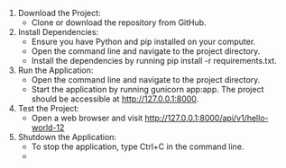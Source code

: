 1. Download the Project:
    * Clone or download the repository from GitHub.
2. Install Dependencies:
    * Ensure you have Python and pip installed on your computer.
    * Open the command line and navigate to the project directory.
    * Install the dependencies by running pip install -r requirements.txt.
3. Run the Application:
    * Open the command line and navigate to the project directory.
    * Start the application by running gunicorn app:app. The project should be accessible at http://127.0.0.1:8000.
4. Test the Project:
    * Open a web browser and visit http://127.0.0.1:8000/api/v1/hello-world-12
5. Shutdown the Application:
    * To stop the application, type Ctrl+C in the command line.
    * 
